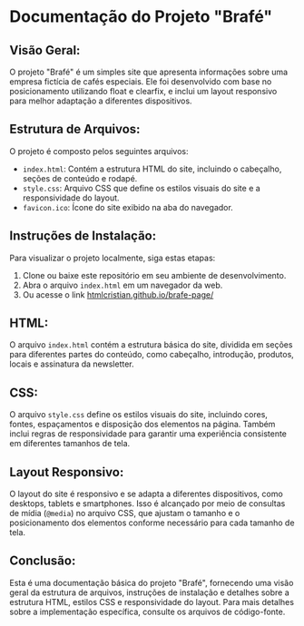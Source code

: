 # Documentação do Projeto "Brafé"

## Visão Geral:
O projeto "Brafé" é um simples site que apresenta informações sobre uma empresa fictícia de cafés especiais. Ele foi desenvolvido com base no posicionamento utilizando float e clearfix, e inclui um layout responsivo para melhor adaptação a diferentes dispositivos.

## Estrutura de Arquivos:
O projeto é composto pelos seguintes arquivos:

- `index.html`: Contém a estrutura HTML do site, incluindo o cabeçalho, seções de conteúdo e rodapé.
- `style.css`: Arquivo CSS que define os estilos visuais do site e a responsividade do layout.
- `favicon.ico`: Ícone do site exibido na aba do navegador.

## Instruções de Instalação:
Para visualizar o projeto localmente, siga estas etapas:

1. Clone ou baixe este repositório em seu ambiente de desenvolvimento.
2. Abra o arquivo `index.html` em um navegador da web.
3. Ou acesse o link [htmlcristian.github.io/brafe-page/](https://htmlcristian.github.io/brafe-page/)

## HTML:
O arquivo `index.html` contém a estrutura básica do site, dividida em seções para diferentes partes do conteúdo, como cabeçalho, introdução, produtos, locais e assinatura da newsletter.

## CSS:
O arquivo `style.css` define os estilos visuais do site, incluindo cores, fontes, espaçamentos e disposição dos elementos na página. Também inclui regras de responsividade para garantir uma experiência consistente em diferentes tamanhos de tela.

## Layout Responsivo:
O layout do site é responsivo e se adapta a diferentes dispositivos, como desktops, tablets e smartphones. Isso é alcançado por meio de consultas de mídia (`@media`) no arquivo CSS, que ajustam o tamanho e o posicionamento dos elementos conforme necessário para cada tamanho de tela.

## Conclusão:
Esta é uma documentação básica do projeto "Brafé", fornecendo uma visão geral da estrutura de arquivos, instruções de instalação e detalhes sobre a estrutura HTML, estilos CSS e responsividade do layout. Para mais detalhes sobre a implementação específica, consulte os arquivos de código-fonte.
